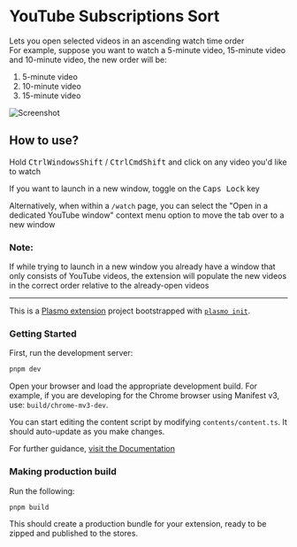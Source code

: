 # YouTube Subscriptions Sort

Lets you open selected videos in an ascending watch time order  
For example, suppose you want to watch a 5-minute video, 15-minute video and 10-minute video, the new order will be:
1. 5-minute video
2. 10-minute video
3. 15-minute video

![Screenshot](https://user-images.githubusercontent.com/6422804/191924845-3ca34767-c70c-4c08-8b71-a8b7b1da9c1b.png)

## How to use?
Hold <kbd>Ctrl</kbd><kbd>Windows</kbd><kbd>Shift</kbd> / <kbd>Ctrl</kbd><kbd>Cmd</kbd><kbd>Shift</kbd> and click on any video you'd like to watch

If you want to launch in a new window, toggle on the <kbd>Caps Lock</kbd> key

Alternatively, when within a `/watch` page, you can select the "Open in a dedicated YouTube window" context menu option to move the tab over to a new window

### Note:
If while trying to launch in a new window you already have a window that only consists of YouTube videos, the extension will populate the new videos in the correct order relative to the already-open videos 

---

This is a [Plasmo extension](https://docs.plasmo.com/) project bootstrapped with [`plasmo init`](https://www.npmjs.com/package/plasmo).

### Getting Started

First, run the development server:

```bash
pnpm dev
```

Open your browser and load the appropriate development build. For example, if you are developing for the Chrome browser using Manifest v3, use: `build/chrome-mv3-dev`.

You can start editing the content script by modifying `contents/content.ts`. It should auto-update as you make changes.

For further guidance, [visit the Documentation](https://docs.plasmo.com/)

### Making production build

Run the following:

```bash
pnpm build
```

This should create a production bundle for your extension, ready to be zipped and published to the stores.
